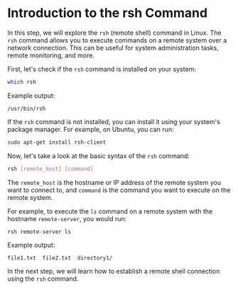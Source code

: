 # Introduction to the rsh Command

In this step, we will explore the `rsh` (remote shell) command in Linux. The `rsh` command allows you to execute commands on a remote system over a network connection. This can be useful for system administration tasks, remote monitoring, and more.

First, let's check if the `rsh` command is installed on your system:

```bash
which rsh
```

Example output:

```
/usr/bin/rsh
```

If the `rsh` command is not installed, you can install it using your system's package manager. For example, on Ubuntu, you can run:

```bash
sudo apt-get install rsh-client
```

Now, let's take a look at the basic syntax of the `rsh` command:

```bash
rsh [remote_host] [command]
```

The `remote_host` is the hostname or IP address of the remote system you want to connect to, and `command` is the command you want to execute on the remote system.

For example, to execute the `ls` command on a remote system with the hostname `remote-server`, you would run:

```bash
rsh remote-server ls
```

Example output:

```
file1.txt  file2.txt  directory1/
```

In the next step, we will learn how to establish a remote shell connection using the `rsh` command.
